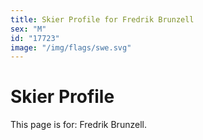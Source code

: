 ```yaml
---
title: Skier Profile for Fredrik Brunzell
sex: "M"
id: "17723"
image: "/img/flags/swe.svg" 
---
```


# Skier Profile

This page is for: Fredrik Brunzell.
    
